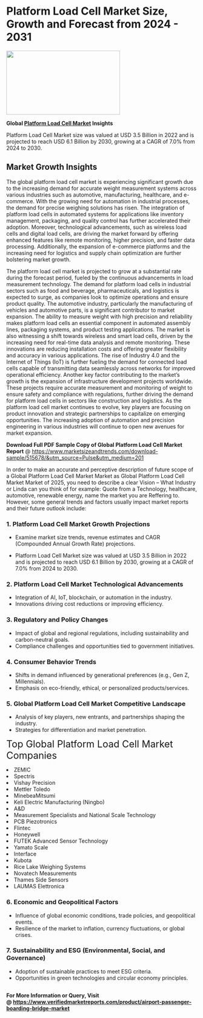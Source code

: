 <H1>Platform Load Cell Market Size, Growth and Forecast from 2024 - 2031</H1><img class="aligncenter size-medium wp-image-584254" src="https://thirdeyenews.in/wp-content/uploads/2024/09/Global-Market-Research-300x168.jpeg" alt="" width="300" height="168" /><p><strong>Global&nbsp;<a href="https://www.marketsizeandtrends.com/download-sample/515678/&amp;utm_source=Pulse&amp;utm_medium=201">Platform Load Cell Market</a> Insights</strong></p><p>Platform Load Cell Market size was valued at USD 3.5 Billion in 2022 and is projected to reach USD 6.1 Billion by 2030, growing at a CAGR of 7.0% from 2024 to 2030.</p><p><h2>Market Growth Insights</h2> <p>The global platform load cell market is experiencing significant growth due to the increasing demand for accurate weight measurement systems across various industries such as automotive, manufacturing, healthcare, and e-commerce. With the growing need for automation in industrial processes, the demand for precise weighing solutions has risen. The integration of platform load cells in automated systems for applications like inventory management, packaging, and quality control has further accelerated their adoption. Moreover, technological advancements, such as wireless load cells and digital load cells, are driving the market forward by offering enhanced features like remote monitoring, higher precision, and faster data processing. Additionally, the expansion of e-commerce platforms and the increasing need for logistics and supply chain optimization are further bolstering market growth. </p> <p>The platform load cell market is projected to grow at a substantial rate during the forecast period, fueled by the continuous advancements in load measurement technology. The demand for platform load cells in industrial sectors such as food and beverage, pharmaceuticals, and logistics is expected to surge, as companies look to optimize operations and ensure product quality. The automotive industry, particularly the manufacturing of vehicles and automotive parts, is a significant contributor to market expansion. The ability to measure weight with high precision and reliability makes platform load cells an essential component in automated assembly lines, packaging systems, and product testing applications. The market is also witnessing a shift towards wireless and smart load cells, driven by the increasing need for real-time data analysis and remote monitoring. These innovations are reducing installation costs and offering greater flexibility and accuracy in various applications. The rise of Industry 4.0 and the Internet of Things (IoT) is further fueling the demand for connected load cells capable of transmitting data seamlessly across networks for improved operational efficiency. Another key factor contributing to the market’s growth is the expansion of infrastructure development projects worldwide. These projects require accurate measurement and monitoring of weight to ensure safety and compliance with regulations, further driving the demand for platform load cells in sectors like construction and logistics. As the platform load cell market continues to evolve, key players are focusing on product innovation and strategic partnerships to capitalize on emerging opportunities. The increasing adoption of automation and precision engineering in various industries will continue to open new avenues for market expansion. </p><p><span class=""><strong>Download Full PDF Sample Copy of Global Platform Load Cell Market Report</strong> @ <a href="https://www.marketsizeandtrends.com/download-sample/515678/&amp;utm_source=Pulse&amp;utm_medium=201" target="_blank">https://www.marketsizeandtrends.com/download-sample/515678/&amp;utm_source=Pulse&amp;utm_medium=201</a></span></p><p>In order to make an accurate and perceptive description of future scope of a Global&nbsp;Platform Load Cell Market Market as Global&nbsp;Platform Load Cell Market Market of 2025, you need to describe a clear Vision &ndash; What Industry or Linda can you think of for example: Quote from a Technology, healthcare, automotive, renewable energy, name the market you are Reffering to. However, some general trends and factors usually impact market reports and their future outlook include:</p><h3>1.&nbsp;<strong>Platform Load Cell Market Growth Projections</strong></h3><ul><li>Examine market size trends, revenue estimates and CAGR (Compounded Annual Growth Rate) projections.</li><li><p>Platform Load Cell Market size was valued at USD 3.5 Billion in 2022 and is projected to reach USD 6.1 Billion by 2030, growing at a CAGR of 7.0% from 2024 to 2030.</p></li></ul><h3>2.&nbsp;<strong>Platform Load Cell Market Technological Advancements</strong></h3><ul><li>Integration of AI, IoT, blockchain, or automation in the industry.</li><li>Innovations driving cost reductions or improving efficiency.</li></ul><h3>3.&nbsp;<strong>Regulatory and Policy Changes</strong></h3><ul><li>Impact of global and regional regulations, including sustainability and carbon-neutral goals.</li><li>Compliance challenges and opportunities tied to government initiatives.</li></ul><h3>4.&nbsp;<strong>Consumer Behavior Trends</strong></h3><ul><li>Shifts in demand influenced by generational preferences (e.g., Gen Z, Millennials).</li><li>Emphasis on eco-friendly, ethical, or personalized products/services.</li></ul><h3>5.&nbsp;<strong>Global Platform Load Cell Market Competitive Landscape</strong></h3><ul><li>Analysis of key players, new entrants, and partnerships shaping the industry.</li><li>Strategies for differentiation and market penetration.</li></ul><p data-pm-slice="1 1 []"><span style="color: inherit; font-family: inherit; font-size: 25px;">Top Global Platform Load Cell Market Companies</span></p><div class="" data-test-id=""><p><li>ZEMIC</li><li> Spectris</li><li> Vishay Precision</li><li> Mettler Toledo</li><li> MinebeaMitsumi</li><li> Keli Electric Manufacturing (Ningbo)</li><li> A&D</li><li> Measurement Specialists and National Scale Technology</li><li> PCB Piezotronics</li><li> Flintec</li><li> Honeywell</li><li> FUTEK Advanced Sensor Technology</li><li> Yamato Scale</li><li> Interface</li><li> Kubota</li><li> Rice Lake Weighing Systems</li><li> Novatech Measurements</li><li> Thames Side Sensors</li><li> LAUMAS Elettronica</li></p></div><h3>6.&nbsp;<strong>Economic and Geopolitical Factors</strong></h3><ul><li>Influence of global economic conditions, trade policies, and geopolitical events.</li><li>Resilience of the market to inflation, currency fluctuations, or global crises.</li></ul><h3>7.&nbsp;<strong>Sustainability and ESG (Environmental, Social, and Governance)</strong></h3><ul><li>Adoption of sustainable practices to meet ESG criteria.</li><li>Opportunities in green technologies and circular economy principles.</li></ul><h2><strong style="font-size: 14px;">For More Information or Query, Visit @&nbsp;</strong><a style="background-color: #ffffff; font-size: 14px;" href="https://www.marketsizeandtrends.com/report/platform-load-cell-market/" target="_blank">https://www.verifiedmarketreports.com/product/airport-passenger-boarding-bridge-market</a></h2>
